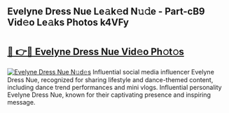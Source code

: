 ## Evelyne Dress Nue Le𝚊k𝚎d N𝚞𝚍e - Part-cB9 Vid𝚎o Le𝚊ks Photos k4VFy

# <h2><a href="http://fb8p4wr.evod.top/?m=Evelyne+Dress+Nue">🔗 👉🔴 Evelyne Dress Nue Vid𝚎o Ph𝚘t𝚘s</a></h2>

[![Evelyne Dress Nue N𝚞d𝚎s](https://i.imgur.com/8V9OHl7.gif)](http://fb8p4wr.evod.top/?m=Evelyne+Dress+Nue)
Influential social media influencer Evelyne Dress Nue, recognized for sharing lifestyle and dance-themed content, including dance trend performances and mini vlogs. Influential personality Evelyne Dress Nue, known for their captivating presence and inspiring message. 

